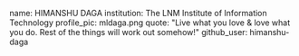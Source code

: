 name: HIMANSHU DAGA
institution: The LNM Institute of Information Technology
profile_pic: mldaga.png
quote: "Live what you love & love what you do. Rest of the things will work out somehow!"
github_user: himanshu-daga
